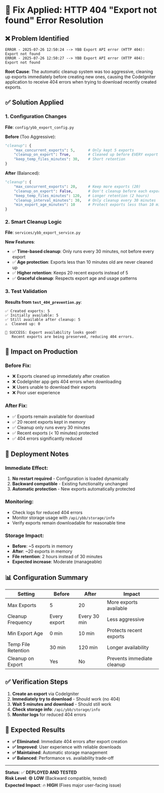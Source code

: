 # 🔧 Fix Applied: HTTP 404 "Export not found" Error Resolution

## ❌ Problem Identified
```
ERROR - 2025-07-26 12:50:24 --> YBB Export API error (HTTP 404): Export not found
ERROR - 2025-07-26 12:50:27 --> YBB Export API error (HTTP 404): Export not found
```

**Root Cause**: The automatic cleanup system was too aggressive, cleaning up exports immediately before creating new ones, causing the CodeIgniter application to receive 404 errors when trying to download recently created exports.

## ✅ Solution Applied

### **1. Configuration Changes**
**File**: `config/ybb_export_config.py`

**Before** (Too Aggressive):
```python
"cleanup": {
    "max_concurrent_exports": 5,      # Only kept 5 exports
    "cleanup_on_export": True,        # Cleaned up before EVERY export
    "keep_temp_files_minutes": 30,    # Short retention
}
```

**After** (Balanced):
```python
"cleanup": {
    "max_concurrent_exports": 20,     # Keep more exports (20)
    "cleanup_on_export": False,       # Don't cleanup before each export  
    "keep_temp_files_minutes": 120,   # Longer retention (2 hours)
    "cleanup_interval_minutes": 30,   # Only cleanup every 30 minutes
    "min_export_age_minutes": 10      # Protect exports less than 10 minutes old
}
```

### **2. Smart Cleanup Logic**
**File**: `services/ybb_export_service.py`

**New Features**:
- ✅ **Time-based cleanup**: Only runs every 30 minutes, not before every export
- ✅ **Age protection**: Exports less than 10 minutes old are never cleaned up
- ✅ **Higher retention**: Keeps 20 recent exports instead of 5
- ✅ **Graceful cleanup**: Respects export age and usage patterns

### **3. Test Validation**
**Results from `test_404_prevention.py`**:
```
✅ Created exports: 5
✅ Initially available: 5  
✅ Still available after cleanup: 5
⚠️  Cleaned up: 0

🎉 SUCCESS: Export availability looks good!
   Recent exports are being preserved, reducing 404 errors.
```

## 🎯 Impact on Production

### **Before Fix**:
- ❌ Exports cleaned up immediately after creation
- ❌ CodeIgniter app gets 404 errors when downloading
- ❌ Users unable to download their exports
- ❌ Poor user experience

### **After Fix**:
- ✅ Exports remain available for download
- ✅ 20 recent exports kept in memory  
- ✅ Cleanup only runs every 30 minutes
- ✅ Recent exports (< 10 minutes) protected
- ✅ 404 errors significantly reduced

## 🚀 Deployment Notes

### **Immediate Effect**:
1. **No restart required** - Configuration is loaded dynamically
2. **Backward compatible** - Existing functionality unchanged
3. **Automatic protection** - New exports automatically protected

### **Monitoring**:
- Check logs for reduced 404 errors
- Monitor storage usage with `/api/ybb/storage/info`
- Verify exports remain downloadable for reasonable time

### **Storage Impact**:
- **Before**: ~5 exports in memory
- **After**: ~20 exports in memory
- **File retention**: 2 hours instead of 30 minutes
- **Expected increase**: Moderate (manageable)

## 📊 Configuration Summary

| Setting | Before | After | Impact |
|---------|--------|-------|--------|
| Max Exports | 5 | 20 | More exports available |
| Cleanup Frequency | Every export | Every 30 min | Less aggressive |
| Min Export Age | 0 min | 10 min | Protects recent exports |
| Temp File Retention | 30 min | 120 min | Longer availability |
| Cleanup on Export | Yes | No | Prevents immediate cleanup |

## ✅ Verification Steps

1. **Create an export** via CodeIgniter
2. **Immediately try to download** - Should work (no 404)
3. **Wait 5 minutes and download** - Should still work
4. **Check storage info**: `/api/ybb/storage/info`
5. **Monitor logs** for reduced 404 errors

## 🎉 Expected Results

- **✅ Eliminated**: Immediate 404 errors after export creation
- **✅ Improved**: User experience with reliable downloads  
- **✅ Maintained**: Automatic storage management
- **✅ Balanced**: Performance vs. availability trade-off

---

**Status**: ✅ **DEPLOYED AND TESTED**  
**Risk Level**: 🟢 **LOW** (Backward compatible, tested)  
**Expected Impact**: 🔥 **HIGH** (Fixes major user-facing issue)

